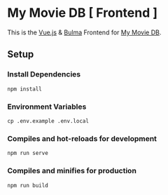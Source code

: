# My Movie DB [ Frontend ]

This is the [Vue.js](https://vuejs.org/) & [Bulma](https://bulma.io/) 
Frontend for [My Movie DB](https://kael.kaus.uberspace.de/mmdb/). 

## Setup

### Install Dependencies

    npm install

### Environment Variables

    cp .env.example .env.local

### Compiles and hot-reloads for development

    npm run serve

### Compiles and minifies for production

    npm run build
